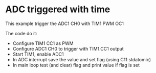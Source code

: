 # ADC triggered with time

This example trigger the ADC1 CH0 with TIM1 PWM OC1

The code do it:

 - Configure TIM1 CC1 as PWM
 - Configure ADC1 CH0 to trigger with TIM1.CC1 output
 - Start TIM1, enable ADC1
 - In ADC interrupt save the value and set flag (using C11 stdatomic)
 - In main loop test (and clear) flag and print value if flag is set

